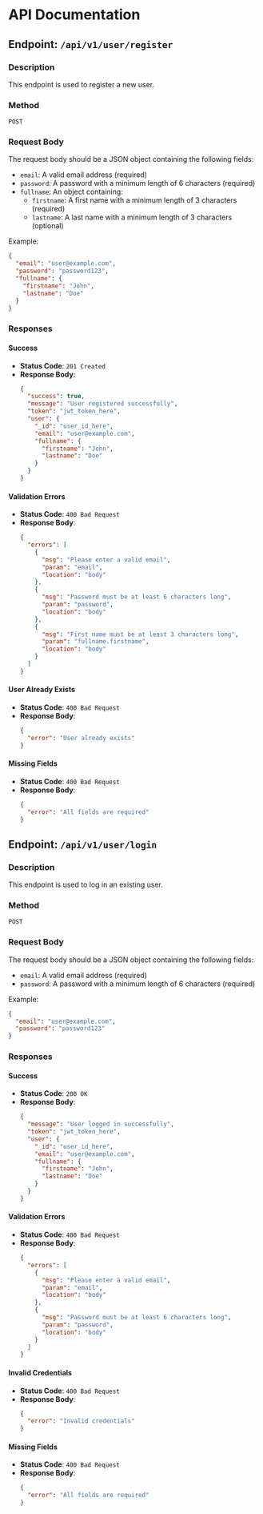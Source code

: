 # API Documentation

## Endpoint: `/api/v1/user/register`

### Description
This endpoint is used to register a new user.

### Method
`POST`

### Request Body
The request body should be a JSON object containing the following fields:

- `email`: A valid email address (required)
- `password`: A password with a minimum length of 6 characters (required)
- `fullname`: An object containing:
  - `firstname`: A first name with a minimum length of 3 characters (required)
  - `lastname`: A last name with a minimum length of 3 characters (optional)

Example:
```json
{
  "email": "user@example.com",
  "password": "password123",
  "fullname": {
    "firstname": "John",
    "lastname": "Doe"
  }
}
```

### Responses

#### Success
- **Status Code**: `201 Created`
- **Response Body**:
  ```json
  {
    "success": true,
    "message": "User registered successfully",
    "token": "jwt_token_here",
    "user": {
      "_id": "user_id_here",
      "email": "user@example.com",
      "fullname": {
        "firstname": "John",
        "lastname": "Doe"
      }
    }
  }
  ```

#### Validation Errors
- **Status Code**: `400 Bad Request`
- **Response Body**:
  ```json
  {
    "errors": [
      {
        "msg": "Please enter a valid email",
        "param": "email",
        "location": "body"
      },
      {
        "msg": "Password must be at least 6 characters long",
        "param": "password",
        "location": "body"
      },
      {
        "msg": "First name must be at least 3 characters long",
        "param": "fullname.firstname",
        "location": "body"
      }
    ]
  }
  ```

#### User Already Exists
- **Status Code**: `400 Bad Request`
- **Response Body**:
  ```json
  {
    "error": "User already exists"
  }
  ```

#### Missing Fields
- **Status Code**: `400 Bad Request`
- **Response Body**:
  ```json
  {
    "error": "All fields are required"
  }
  ```

## Endpoint: `/api/v1/user/login`

### Description
This endpoint is used to log in an existing user.

### Method
`POST`

### Request Body
The request body should be a JSON object containing the following fields:

- `email`: A valid email address (required)
- `password`: A password with a minimum length of 6 characters (required)

Example:
```json
{
  "email": "user@example.com",
  "password": "password123"
}
```

### Responses

#### Success
- **Status Code**: `200 OK`
- **Response Body**:
  ```json
  {
    "message": "User logged in successfully",
    "token": "jwt_token_here",
    "user": {
      "_id": "user_id_here",
      "email": "user@example.com",
      "fullname": {
        "firstname": "John",
        "lastname": "Doe"
      }
    }
  }
  ```

#### Validation Errors
- **Status Code**: `400 Bad Request`
- **Response Body**:
  ```json
  {
    "errors": [
      {
        "msg": "Please enter a valid email",
        "param": "email",
        "location": "body"
      },
      {
        "msg": "Password must be at least 6 characters long",
        "param": "password",
        "location": "body"
      }
    ]
  }
  ```

#### Invalid Credentials
- **Status Code**: `400 Bad Request`
- **Response Body**:
  ```json
  {
    "error": "Invalid credentials"
  }
  ```

#### Missing Fields
- **Status Code**: `400 Bad Request`
- **Response Body**:
  ```json
  {
    "error": "All fields are required"
  }
  ```
